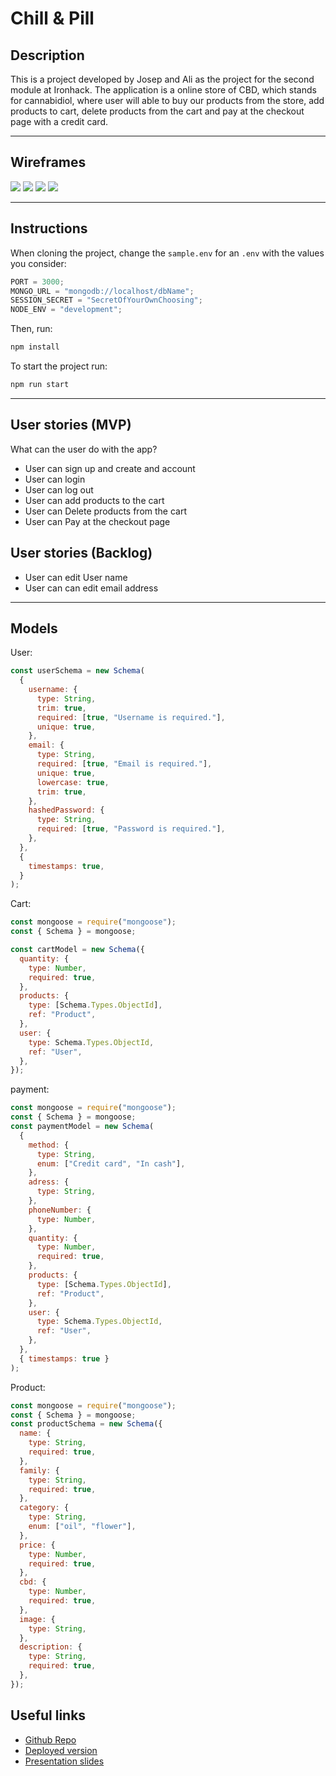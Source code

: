 # Chill & Pill

## Description

This is a project developed by Josep and Ali as the project for the second module at Ironhack. The application is a online store of CBD, which stands for cannabidiol, where user will able to buy our products from the store, add products to cart, delete products from the cart and pay at the checkout page with a credit card.

---

## Wireframes

![](/public/images/wireframe1.png)
![](/public/images/wireframe2.png)
![](/public/images/wireframe3.png)
![](/public/images/wireframe4.png)

---

## Instructions

When cloning the project, change the <code>sample.env</code> for an <code>.env</code> with the values you consider:

```js
PORT = 3000;
MONGO_URL = "mongodb://localhost/dbName";
SESSION_SECRET = "SecretOfYourOwnChoosing";
NODE_ENV = "development";
```

Then, run:

```bash
npm install
```

To start the project run:

```bash
npm run start
```

---

## User stories (MVP)

What can the user do with the app?

- User can sign up and create and account
- User can login
- User can log out
- User can add products to the cart
- User can Delete products from the cart
- User can Pay at the checkout page

## User stories (Backlog)

- User can edit User name
- User can can edit email address

---

## Models

User:

```js
const userSchema = new Schema(
  {
    username: {
      type: String,
      trim: true,
      required: [true, "Username is required."],
      unique: true,
    },
    email: {
      type: String,
      required: [true, "Email is required."],
      unique: true,
      lowercase: true,
      trim: true,
    },
    hashedPassword: {
      type: String,
      required: [true, "Password is required."],
    },
  },
  {
    timestamps: true,
  }
);
```

Cart:

```js
const mongoose = require("mongoose");
const { Schema } = mongoose;

const cartModel = new Schema({
  quantity: {
    type: Number,
    required: true,
  },
  products: {
    type: [Schema.Types.ObjectId],
    ref: "Product",
  },
  user: {
    type: Schema.Types.ObjectId,
    ref: "User",
  },
});
```

payment:

```js
const mongoose = require("mongoose");
const { Schema } = mongoose;
const paymentModel = new Schema(
  {
    method: {
      type: String,
      enum: ["Credit card", "In cash"],
    },
    adress: {
      type: String,
    },
    phoneNumber: {
      type: Number,
    },
    quantity: {
      type: Number,
      required: true,
    },
    products: {
      type: [Schema.Types.ObjectId],
      ref: "Product",
    },
    user: {
      type: Schema.Types.ObjectId,
      ref: "User",
    },
  },
  { timestamps: true }
);
```

Product:

```js
const mongoose = require("mongoose");
const { Schema } = mongoose;
const productSchema = new Schema({
  name: {
    type: String,
    required: true,
  },
  family: {
    type: String,
    required: true,
  },
  category: {
    type: String,
    enum: ["oil", "flower"],
  },
  price: {
    type: Number,
    required: true,
  },
  cbd: {
    type: Number,
    required: true,
  },
  image: {
    type: String,
  },
  description: {
    type: String,
    required: true,
  },
});
```

## Useful links

- [Github Repo](https://github.com/josepCortesManyanich/proyecto2)
- [Deployed version](https://brrcbd.herokuapp.com/)
- [Presentation slides](https://slides.com/wajahatali/deck)
